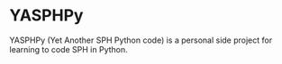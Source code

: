 # YASPHPy
YASPHPy (Yet Another SPH Python code) is a personal side project for learning to code SPH in Python. 
